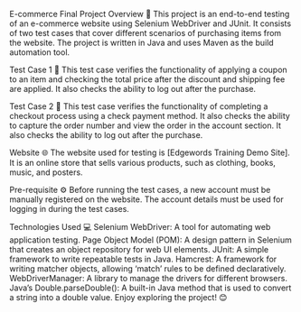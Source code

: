 E-commerce Final Project Overview 🎉
This project is an end-to-end testing of an e-commerce website using Selenium WebDriver and JUnit. It consists of two test cases that cover different scenarios of purchasing items from the website. The project is written in Java and uses Maven as the build automation tool.

Test Case 1 🛒
This test case verifies the functionality of applying a coupon to an item and checking the total price after the discount and shipping fee are applied. It also checks the ability to log out after the purchase.

Test Case 2 🧾
This test case verifies the functionality of completing a checkout process using a check payment method. It also checks the ability to capture the order number and view the order in the account section. It also checks the ability to log out after the purchase.

Website 🌐
The website used for testing is [Edgewords Training Demo Site]. It is an online store that sells various products, such as clothing, books, music, and posters.

Pre-requisite ⚙️
Before running the test cases, a new account must be manually registered on the website. The account details must be used for logging in during the test cases.

Technologies Used 💻
Selenium WebDriver: A tool for automating web application testing.
Page Object Model (POM): A design pattern in Selenium that creates an object repository for web UI elements.
JUnit: A simple framework to write repeatable tests in Java.
Hamcrest: A framework for writing matcher objects, allowing ‘match’ rules to be defined declaratively.
WebDriverManager: A library to manage the drivers for different browsers.
Java’s Double.parseDouble(): A built-in Java method that is used to convert a string into a double value.
Enjoy exploring the project! 😊
